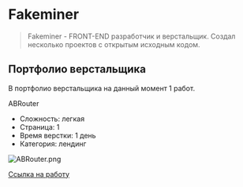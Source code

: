 # Fakeminer
> Fakeminer - FRONT-END разработчик и верстальщик. Создал несколько проектов с открытым исходным кодом.

## Портфолио верстальщика
В портфолио верстальщика на данный момент 1 работ.

ABRouter
- Сложность: легкая
- Страница: 1
- Время верстки: 1 день
- Категория: лендинг

![ABRouter.png](https://fakeminer.github.io/portfolio/ABRouter/Work.png)

[Ссылка на работу](https://fakeminer.github.io/portfolio/ABRouter)